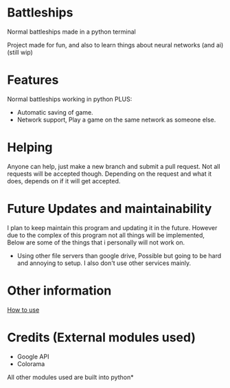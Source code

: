 # Battleships
 Normal battleships made in a python terminal

 Project made for fun, and also to learn things about neural networks (and ai) (still wip)

# Features
 Normal battleships working in python PLUS:
 - Automatic saving of game.
 - Network support, Play a game on the same network as someone else.

# Helping
 Anyone can help, just make a new branch and submit a pull request. Not all requests will be accepted though.
 Depending on the request and what it does, depends on if it will get accepted.

# Future Updates and maintainability
I plan to keep maintain this program and updating it in the future. However due to the complex of this program not all things will be implemented, Below are some of the things that i personally will not work on.
- Using other file servers than google drive, Possible but going to be hard and annoying to setup. I also don't use other services mainly.

# Other information
  [How to use](Documentation/Usage.md)

# Credits (External modules used)
- Google API
- Colorama
 
 All other modules used are built into python*
